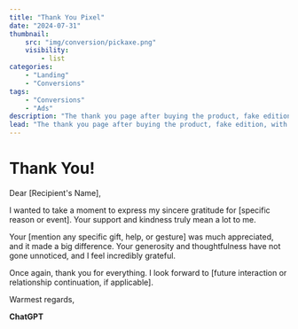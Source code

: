 ```yaml
---
title: "Thank You Pixel"
date: "2024-07-31"
thumbnail:
    src: "img/conversion/pickaxe.png"
    visibility:
        - list
categories:
    - "Landing"
    - "Conversions"
tags:
    - "Conversions"
    - "Ads"
description: "The thank you page after buying the product, fake edition, with pixel lib and configurable ?rate"
lead: "The thank you page after buying the product, fake edition, with pixel lib and configurable ?rate"
---
```


<script src="https://sdk-dev.moneyoyo.org/v1/pxl.js"></script>

# Thank You!

Dear [Recipient's Name],

I wanted to take a moment to express my sincere gratitude for [specific reason or event]. Your support and kindness
truly mean a lot to me.

Your [mention any specific gift, help, or gesture] was much appreciated, and it made a big difference. Your generosity
and thoughtfulness have not gone unnoticed, and I feel incredibly grateful.

Once again, thank you for everything. I look forward
to [future interaction or relationship continuation, if applicable].

Warmest regards,

**ChatGPT**

<script>
    document.addEventListener('DOMContentLoaded', () => {
        const rate = new URLSearchParams(window.location.search).get('rate');
        if (rate) {
            if (Math.random() > Number(rate)) {
                return;
            }
        }
        window.mnyypxl();
    })
</script>
